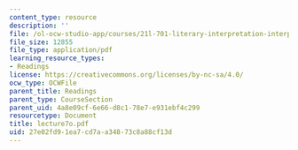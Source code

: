 ```yaml
---
content_type: resource
description: ''
file: /ol-ocw-studio-app/courses/21l-701-literary-interpretation-interpreting-poetry-fall-2003/27e02fd91ea7cd7aa34873c8a88cf13d_lecture7o.pdf
file_size: 12855
file_type: application/pdf
learning_resource_types:
- Readings
license: https://creativecommons.org/licenses/by-nc-sa/4.0/
ocw_type: OCWFile
parent_title: Readings
parent_type: CourseSection
parent_uid: 4a8e09cf-6e66-d8c1-78e7-e931ebf4c299
resourcetype: Document
title: lecture7o.pdf
uid: 27e02fd9-1ea7-cd7a-a348-73c8a88cf13d
---
```

